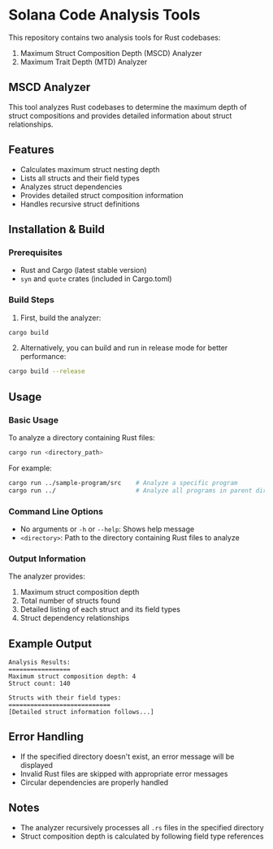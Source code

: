 # Solana Code Analysis Tools

This repository contains two analysis tools for Rust codebases:
1. Maximum Struct Composition Depth (MSCD) Analyzer
2. Maximum Trait Depth (MTD) Analyzer

## MSCD Analyzer

This tool analyzes Rust codebases to determine the maximum depth of struct compositions and provides detailed information about struct relationships.

## Features

- Calculates maximum struct nesting depth
- Lists all structs and their field types
- Analyzes struct dependencies
- Provides detailed struct composition information
- Handles recursive struct definitions

## Installation & Build

### Prerequisites
- Rust and Cargo (latest stable version)
- `syn` and `quote` crates (included in Cargo.toml)

### Build Steps
1. First, build the analyzer:
```bash
cargo build
```

2. Alternatively, you can build and run in release mode for better performance:
```bash
cargo build --release
```

## Usage

### Basic Usage

To analyze a directory containing Rust files:

```bash
cargo run <directory_path>
```

For example:
```bash
cargo run ../sample-program/src    # Analyze a specific program
cargo run ../                      # Analyze all programs in parent directory
```

### Command Line Options

- No arguments or `-h` or `--help`: Shows help message
- `<directory>`: Path to the directory containing Rust files to analyze

### Output Information

The analyzer provides:
1. Maximum struct composition depth
2. Total number of structs found
3. Detailed listing of each struct and its field types
4. Struct dependency relationships

## Example Output

```
Analysis Results:
=================
Maximum struct composition depth: 4
Struct count: 140

Structs with their field types:
============================
[Detailed struct information follows...]
```

## Error Handling

- If the specified directory doesn't exist, an error message will be displayed
- Invalid Rust files are skipped with appropriate error messages
- Circular dependencies are properly handled

## Notes

- The analyzer recursively processes all `.rs` files in the specified directory
- Struct composition depth is calculated by following field type references